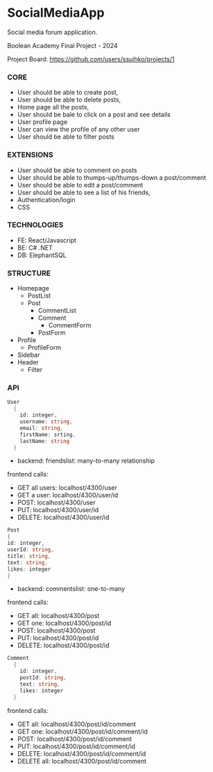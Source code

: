 # SocialMediaApp

Social media forum application.

Boolean Academy Final Project - 2024

Project Board: https://github.com/users/ssuihko/projects/1

### CORE

- User should be able to create post,
- User should be able to delete posts,
- Home page all the posts,
- User should be bale to click on a post and see details
- User profile page
- User can view the profile of any other user
- User should be able to filter posts

### EXTENSIONS

- User should be able to comment on posts
- User should be able to thumps-up/thumps-down a post/comment
- User should be able to edit a post/comment
- User should be able to see a list of his friends,
- Authentication/login
- CSS

### TECHNOLOGIES

- FE: React/Javascript
- BE: C# .NET
- DB: ElephantSQL

### STRUCTURE

- Homepage
  - PostList
  - Post
    - CommentList
    - Comment
      - CommentForm
    - PostForm
- Profile
  - ProfileForm
- Sidebar
- Header
  - Filter

### API

```C#
User
  {
    id: integer,
    username: string,
    email: string,
    firstName: srting,
    lastName: string
  }
```

- backend: friendslist: many-to-many relationship

frontend calls:

- GET all users: localhost/4300/user
- GET a user: localhost/4300/user/id
- POST: localhost/4300/user
- PUT: localhost/4300/user/id
- DELETE: localhost/4300/user/id

```C#
Post
{
id: integer,
userId: string,
title: string,
text: string,
likes: integer
}
```

- backend: commentslist: one-to-many

frontend calls:

- GET all: localhost/4300/post
- GET one: localhost/4300/post/id
- POST: localhost/4300/post
- PUT: localhost/4300/post/id
- DELETE: localhost/4300/post/id

```C#
Comment
  {
    id: integer,
    postId: string,
    text: string,
    likes: integer
  }
```

frontend calls:

- GET all: localhost/4300/post/id/comment
- GET one: localhost/4300/post/id/comment/id
- POST: localhost/4300/post/id/comment
- PUT: localhost/4300/post/id/comment/id
- DELETE: localhost/4300/post/id/comment/id
- DELETE all: localhost/4300/post/id/comment
